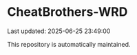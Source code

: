 # CheatBrothers-WRD

Last updated: 2025-06-25 23:49:00

This repository is automatically maintained.
